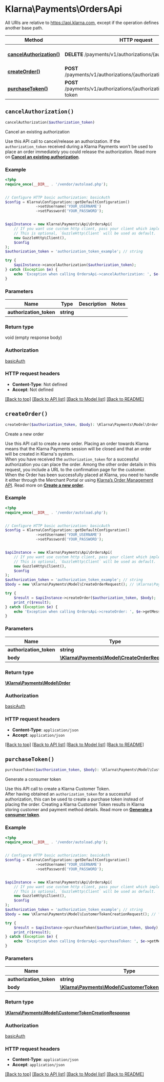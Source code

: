# Klarna\Payments\OrdersApi

All URIs are relative to https://api.klarna.com, except if the operation defines another base path.

| Method | HTTP request | Description |
| ------------- | ------------- | ------------- |
| [**cancelAuthorization()**](OrdersApi.md#cancelAuthorization) | **DELETE** /payments/v1/authorizations/{authorizationToken} | Cancel an existing authorization |
| [**createOrder()**](OrdersApi.md#createOrder) | **POST** /payments/v1/authorizations/{authorizationToken}/order | Create a new order |
| [**purchaseToken()**](OrdersApi.md#purchaseToken) | **POST** /payments/v1/authorizations/{authorizationToken}/customer-token | Generate a consumer token |


## `cancelAuthorization()`

```php
cancelAuthorization($authorization_token)
```

Cancel an existing authorization

Use this API call to cancel/release an authorization. If the `authorization_token` received during a Klarna Payments won’t be used to place an order immediately you could release the authorization. Read more on **[Cancel an existing authorization](https://docs.klarna.com/klarna-payments/other-actions/cancel-an-authorization/)**.

### Example

```php
<?php
require_once(__DIR__ . '/vendor/autoload.php');


// Configure HTTP basic authorization: basicAuth
$config = Klarna\Configuration::getDefaultConfiguration()
              ->setUsername('YOUR_USERNAME')
              ->setPassword('YOUR_PASSWORD');


$apiInstance = new Klarna\Payments\Api\OrdersApi(
    // If you want use custom http client, pass your client which implements `GuzzleHttp\ClientInterface`.
    // This is optional, `GuzzleHttp\Client` will be used as default.
    new GuzzleHttp\Client(),
    $config
);
$authorization_token = 'authorization_token_example'; // string

try {
    $apiInstance->cancelAuthorization($authorization_token);
} catch (Exception $e) {
    echo 'Exception when calling OrdersApi->cancelAuthorization: ', $e->getMessage(), PHP_EOL;
}
```

### Parameters

| Name | Type | Description  | Notes |
| ------------- | ------------- | ------------- | ------------- |
| **authorization_token** | **string**|  | |

### Return type

void (empty response body)

### Authorization

[basicAuth](../../README.md#basicAuth)

### HTTP request headers

- **Content-Type**: Not defined
- **Accept**: Not defined

[[Back to top]](#) [[Back to API list]](../../README.md#endpoints)
[[Back to Model list]](../../README.md#models)
[[Back to README]](../../README.md)

## `createOrder()`

```php
createOrder($authorization_token, $body): \Klarna\Payments\Model\Order
```

Create a new order

Use this API call to create a new order. Placing an order towards Klarna means that the Klarna Payments session will be closed and that an order will be created in Klarna's system.<br/>When you have received the `authorization_token` for a successful authorization you can place the order. Among the other order details in this request, you include a URL to the confirmation page for the customer.<br/>When the Order has been successfully placed at Klarna, you need to handle it either through the Merchant Portal or using [Klarna’s Order Management API](#order-management-api). Read more on **[Create a new order](https://docs.klarna.com/klarna-payments/integrate-with-klarna-payments/step-3-create-an-order/)**.

### Example

```php
<?php
require_once(__DIR__ . '/vendor/autoload.php');


// Configure HTTP basic authorization: basicAuth
$config = Klarna\Configuration::getDefaultConfiguration()
              ->setUsername('YOUR_USERNAME')
              ->setPassword('YOUR_PASSWORD');


$apiInstance = new Klarna\Payments\Api\OrdersApi(
    // If you want use custom http client, pass your client which implements `GuzzleHttp\ClientInterface`.
    // This is optional, `GuzzleHttp\Client` will be used as default.
    new GuzzleHttp\Client(),
    $config
);
$authorization_token = 'authorization_token_example'; // string
$body = new \Klarna\Payments\Model\CreateOrderRequest(); // \Klarna\Payments\Model\CreateOrderRequest

try {
    $result = $apiInstance->createOrder($authorization_token, $body);
    print_r($result);
} catch (Exception $e) {
    echo 'Exception when calling OrdersApi->createOrder: ', $e->getMessage(), PHP_EOL;
}
```

### Parameters

| Name | Type | Description  | Notes |
| ------------- | ------------- | ------------- | ------------- |
| **authorization_token** | **string**|  | |
| **body** | [**\Klarna\Payments\Model\CreateOrderRequest**](../Model/CreateOrderRequest.md)|  | [optional] |

### Return type

[**\Klarna\Payments\Model\Order**](../Model/Order.md)

### Authorization

[basicAuth](../../README.md#basicAuth)

### HTTP request headers

- **Content-Type**: `application/json`
- **Accept**: `application/json`

[[Back to top]](#) [[Back to API list]](../../README.md#endpoints)
[[Back to Model list]](../../README.md#models)
[[Back to README]](../../README.md)

## `purchaseToken()`

```php
purchaseToken($authorization_token, $body): \Klarna\Payments\Model\CustomerTokenCreationResponse
```

Generate a consumer token

Use this API call to create a Klarna Customer Token.<br/>After having obtained an `authorization_token` for a successful authorization, this can be used to create a purchase token instead of placing the order. Creating a Klarna Customer Token results in Klarna storing customer and payment method details. Read more on **[Generate a consumer token](https://docs.klarna.com/klarna-payments/in-depth-knowledge/customer-token/)**.

### Example

```php
<?php
require_once(__DIR__ . '/vendor/autoload.php');


// Configure HTTP basic authorization: basicAuth
$config = Klarna\Configuration::getDefaultConfiguration()
              ->setUsername('YOUR_USERNAME')
              ->setPassword('YOUR_PASSWORD');


$apiInstance = new Klarna\Payments\Api\OrdersApi(
    // If you want use custom http client, pass your client which implements `GuzzleHttp\ClientInterface`.
    // This is optional, `GuzzleHttp\Client` will be used as default.
    new GuzzleHttp\Client(),
    $config
);
$authorization_token = 'authorization_token_example'; // string
$body = new \Klarna\Payments\Model\CustomerTokenCreationRequest(); // \Klarna\Payments\Model\CustomerTokenCreationRequest

try {
    $result = $apiInstance->purchaseToken($authorization_token, $body);
    print_r($result);
} catch (Exception $e) {
    echo 'Exception when calling OrdersApi->purchaseToken: ', $e->getMessage(), PHP_EOL;
}
```

### Parameters

| Name | Type | Description  | Notes |
| ------------- | ------------- | ------------- | ------------- |
| **authorization_token** | **string**|  | |
| **body** | [**\Klarna\Payments\Model\CustomerTokenCreationRequest**](../Model/CustomerTokenCreationRequest.md)|  | [optional] |

### Return type

[**\Klarna\Payments\Model\CustomerTokenCreationResponse**](../Model/CustomerTokenCreationResponse.md)

### Authorization

[basicAuth](../../README.md#basicAuth)

### HTTP request headers

- **Content-Type**: `application/json`
- **Accept**: `application/json`

[[Back to top]](#) [[Back to API list]](../../README.md#endpoints)
[[Back to Model list]](../../README.md#models)
[[Back to README]](../../README.md)
